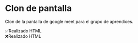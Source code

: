 # Clon de pantalla

Clon de la pantalla de google meet para el grupo de aprendices.

✅Realizado HTML
\
❌Realizado HTML
